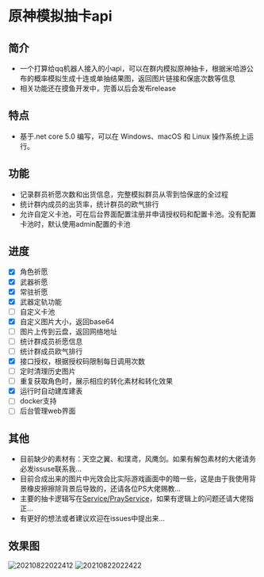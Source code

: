 # 原神模拟抽卡api

## 简介
 - 一个打算给qq机器人接入的小api，可以在群内模拟原神抽卡，根据米哈游公布的概率模拟生成十连或单抽结果图，返回图片链接和保底次数等信息
 - 相关功能还在摸鱼开发中，完善以后会发布release
  
## 特点
- 基于.net core 5.0 编写，可以在 Windows、macOS 和 Linux 操作系统上运行。

## 功能
- 记录群员祈愿次数和出货信息，完整模拟群员从零到恰保底的全过程
- 统计群内成员的出货率，统计群员的欧气排行
- 允许自定义卡池，可在后台界面配置注册并申请授权码和配置卡池。没有配置卡池时，默认使用admin配置的卡池

## 进度
- [x] 角色祈愿
- [x] 武器祈愿
- [x] 常驻祈愿
- [x] 武器定轨功能
- [ ] 自定义卡池
- [x] 自定义图片大小，返回base64
- [ ] 图片上传到云盘，返回网络地址
- [ ] 统计群成员祈愿信息
- [ ] 统计群成员欧气排行
- [x] 接口授权，根据授权码限制每日调用次数
- [ ] 定时清理历史图片
- [ ] 重复获取角色时，展示相应的转化素材和转化效果
- [x] 运行时自动建库建表
- [ ] docker支持
- [ ] 后台管理web界面

## 其他
- 目前缺少的素材有：天空之翼、和璞鸢，风鹰剑。如果有解包素材的大佬请务必发issuse联系我...
- 目前合成出来的图片中光效会比实际游戏画面中的暗一些，这是由于我使用背景橡皮擦擦除背景后导致的，还请各位PS大佬赐教...
- 主要的抽卡逻辑写在[Service/PrayService](https://github.com/GardenHamster/GenshinPray/tree/main/GenshinPray/Service/PrayService)，如果有逻辑上的问题还请大佬指正...
- 有更好的想法或者建议欢迎在issues中提出来...

## 效果图
![20210822022412](https://user-images.githubusercontent.com/89188316/130333062-ef0a7f35-72c1-44d9-89be-e09e91c61e07.jpg)
![20210822022422](https://user-images.githubusercontent.com/89188316/130333063-747a3086-0646-40e2-b21a-83d7b9d659d5.jpg)

